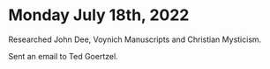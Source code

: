 # Monday July 18th, 2022

Researched John Dee, Voynich Manuscripts and Christian Mysticism.

Sent an email to Ted Goertzel.
